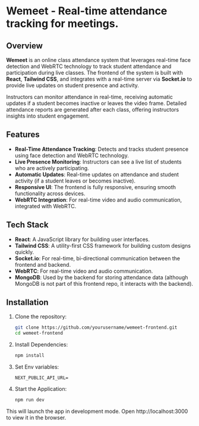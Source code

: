 # Wemeet - Real-time attendance tracking for meetings.

## Overview

**Wemeet** is an online class attendance system that leverages real-time face detection and WebRTC technology to track student attendance and participation during live classes. The frontend of the system is built with **React**, **Tailwind CSS**, and integrates with a real-time server via **Socket.io** to provide live updates on student presence and activity.

Instructors can monitor attendance in real-time, receiving automatic updates if a student becomes inactive or leaves the video frame. Detailed attendance reports are generated after each class, offering instructors insights into student engagement.

## Features

- **Real-Time Attendance Tracking**: Detects and tracks student presence using face detection and WebRTC technology.
- **Live Presence Monitoring**: Instructors can see a live list of students who are actively participating.
- **Automatic Updates**: Real-time updates on attendance and student activity (if a student leaves or becomes inactive).
- **Responsive UI**: The frontend is fully responsive, ensuring smooth functionality across devices.
- **WebRTC Integration**: For real-time video and audio communication, integrated with WebRTC.

## Tech Stack

- **React**: A JavaScript library for building user interfaces.
- **Tailwind CSS**: A utility-first CSS framework for building custom designs quickly.
- **Socket.io**: For real-time, bi-directional communication between the frontend and backend.
- **WebRTC**: For real-time video and audio communication.
- **MongoDB**: Used by the backend for storing attendance data (although MongoDB is not part of this frontend repo, it interacts with the backend).

## Installation

1. Clone the repository:
   ```bash
   git clone https://github.com/yourusername/wemeet-frontend.git
   cd wemeet-frontend
   ```


2. Install Dependencies:
   ```bash
   npm install
   ```

3. Set Env variables:
   ```env
   NEXT_PUBLIC_API_URL=
   ```
4. Start the Application:
   ```bash
   npm run dev
   ```

This will launch the app in development mode. Open http://localhost:3000 to view it in the browser.
